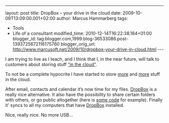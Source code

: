 ---
layout: post
title: DropBox – your drive in the cloud
date: 2009-10-09T13:09:00.001+02:00
author: Marcus Hammarberg
tags:
  - Tools
  - Life of a consultant
modified_time: 2010-12-14T16:22:38.184+01:00
blogger_id: tag:blogger.com,1999:blog-36533086.post-1393725672116175760
blogger_orig_url: http://www.marcusoft.net/2009/10/dropbox-your-drive-in-cloud.html ---

I am trying to live as I teach, and I think that I, in the near future,
will talk to customers about storing stuff
<a href="http://en.wikipedia.org/wiki/Cloud_computing"
target="_blank">“in the cloud”</a>.

To not be a complete hypocrite I have started to store <a
href="http://www.marcusoft.net/2009/09/synchronization-for-consultants-how-i.html"
target="_blank">more</a> and <a
href="http://www.marcusoft.net/2009/09/add-coolness-to-your-presentations.html"
target="_blank">more</a> stuff in the cloud.

After email, contacts and calendar it’s now time for my files.
<a href="http://www.getdropbox.com" target="_blank">DropBox</a> is a
really nice alternative. It also have the possibility to share certain
folders with others, or go public altogether (here is <a
href="http://dl.getdropbox.com/u/2408484/Marcusoft.FluentAutomapper.zip"
target="_blank">some code</a> for example). Finally it' syncs to all my
computers that have
<a href="http://www.getdropbox.com" target="_blank">DropBox</a>
installed.

Nice, really nice. No more USB…
